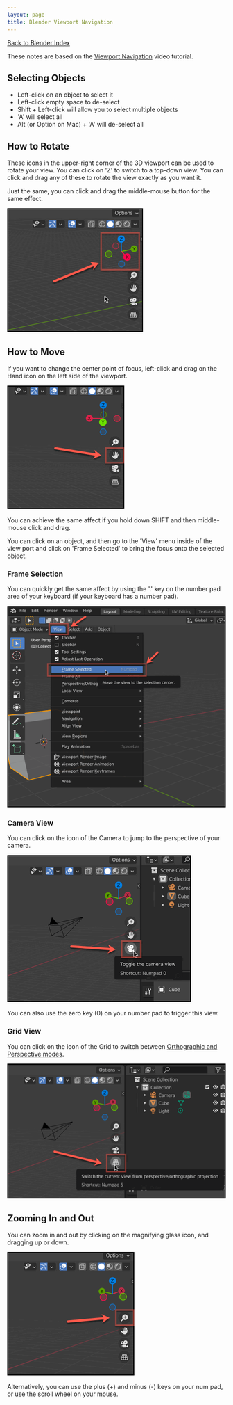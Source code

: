 ```yaml
---
layout: page
title: Blender Viewport Navigation
---
```

[Back to Blender Index](/resources/notes/blender/)

These notes are based on the [Viewport Navigation][1] video tutorial.

## Selecting Objects

* Left-click on an object to select it
* Left-click empty space to de-select
* Shift + Left-click will allow you to select multiple objects
* 'A' will select all
* Alt (or Option on Mac) + 'A' will de-select all

## How to Rotate

These icons in the upper-right corner of the 3D viewport can be used to rotate
your view. You can click on 'Z' to switch to a top-down view. You can click and
drag any of these to rotate the view exactly as you want it.

Just the same, you can click and drag the middle-mouse button for the same
effect.

![Blender - rotate 3d viewport][rotate 3d viewport]

## How to Move

If you want to change the center point of focus, left-click and drag on the
Hand icon on the left side of the viewport.

![Blender - move the view][move the view]

You can achieve the same affect if you hold down SHIFT and then middle-mouse
click and drag.

You can click on an object, and then go to the 'View' menu inside of the view
port and click on 'Frame Selected' to bring the focus onto the selected object.

### Frame Selection

You can quickly get the same affect by using the '.' key on the number pad area
of your keyboard (if your keyboard has a number pad).

![Blender - frame selected][frame selected]

### Camera View

You can click on the icon of the Camera to jump to the perspective of your camera.

![Blender - camera view][camera view]

You can also use the zero key (0) on your number pad to trigger this view.

### Grid View

You can click on the icon of the Grid to switch between
[Orthographic and Perspective modes][projections].

![Blender - grid view][grid view]

[projections]: https://docs.blender.org/manual/en/latest/editors/3dview/navigate/projections.html

## Zooming In and Out

You can zoom in and out by clicking on the magnifying glass icon, and dragging
up or down.

![Blender - magnifying glass][magnifying glass]

Alternatively, you can use the plus (+) and minus (-) keys on your num pad, or
use the scroll wheel on your mouse.

[1]: https://studio.blender.org/training/blender-2-8-fundamentals/viewport-navigation/
[rotate 3d viewport]: /images/resources/notes/blender/viewport-navigation/rotate-3d-viewport.gif
[move the view]: /images/resources/notes/blender/viewport-navigation/move-the-view.gif
[frame selected]: /images/resources/notes/blender/viewport-navigation/frame-selected.gif
[magnifying glass]: /images/resources/notes/blender/viewport-navigation/magnifying-glass.gif
[camera view]: /images/resources/notes/blender/viewport-navigation/camera-view.gif
[grid view]: /images/resources/notes/blender/viewport-navigation/grid-view.gif
